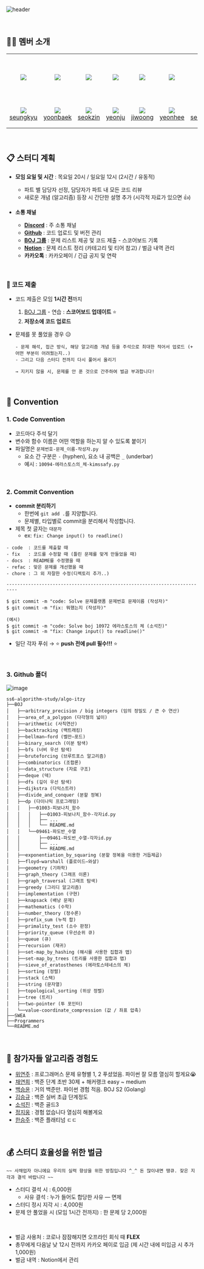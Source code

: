 ![header](https://capsule-render.vercel.app/api?type=soft&color=auto&height=300&section=header&text=Algo%-Itzy&desc=Algorithms%20Study%20Group!&fontSize=90&descAlign=57&descAlignY=70&&animation=twinkling)

<br>

## 👨‍💻 멤버 소개

<table>
  <tr height="125px">
    <td align="center" width="120px">
      <a href="https://github.com/ed-kyu"><img src="https://avatars.githubusercontent.com/u/76573337?v=4"/></a>
    </td>
    <td align="center" width="120px">
      <a href="https://github.com/YoonBaek/"><img src="https://avatars.githubusercontent.com/u/69225659?v=4"/></a>
    </td>
    <td align="center" width="120px">
      <a href="https://github.com/seokzin/"><img src="https://avatars.githubusercontent.com/u/43740455?v=4"/></a>
    </td>
     <td align="center" width="120px">
      <a href="https://github.com/Julia-we-s2"><img src="https://avatars.githubusercontent.com/u/77710182?v=4"/></a>
    </td>
    <td align="center" width="120px">
      <a href="https://github.com/j2woong1"><img src="https://avatars.githubusercontent.com/u/25497798?v=4"/></a>
    </td>
    <td align="center" width="120px">
      <a href="https://github.com/devpla/"><img src="https://avatars.githubusercontent.com/u/87457066?v=4"/></a>
    </td>
    <td align="center" width="120px">
      <a href="https://github.com/chaselover/"><img src="https://avatars.githubusercontent.com/u/79824434?v=4"/></a>
    </td>
  </tr>
  <tr height="70px">
    <td align="center" width="120px">
      <img src="http://mazassumnida.wtf/api/mini/generate_badge?boj=cppc03" />
      <a href="https://github.com/ed-kyu">seungkyu</a>
    </td>
    <td align="center" width="120px">
      <img src="http://mazassumnida.wtf/api/mini/generate_badge?boj=baekyoon" />
      <a href="https://github.com/YoonBaek/">yoonbaek</a>
    </td>
    <td align="center" width="120px">
      <img src="http://mazassumnida.wtf/api/mini/generate_badge?boj=seokzin" />
      <a href="https://github.com/seokzin/">seokzin</a>
    </td>
    <td align="center" width="120px">
      <img src="http://mazassumnida.wtf/api/mini/generate_badge?boj=soultreeforgood" />
      <a href="https://github.com/Julia-we-s2">yeonju</a>
    </td>
    <td align="center" width="120px">
      <img src="http://mazassumnida.wtf/api/mini/generate_badge?boj=j2woong1" />
      <a href="https://github.com/j2woong1">jiwoong</a>
    </td>
    <td align="center" width="120px">
      <img src="http://mazassumnida.wtf/api/mini/generate_badge?boj=hing9u" />
      <a href="https://github.com/devpla/">yeonhee</a>
    </td>
    <td align="center" width="120px">
      <img src="http://mazassumnida.wtf/api/mini/generate_badge?boj=wannabe" />
      <a href="https://github.com/chaselover/">seungjoo</a>
    </td>
  </tr>
</table>

<br>

## 📋 스터디 계획

<!-- - **인원** : [위연주](https://github.com/Julia-we-s2), [백승윤](https://github.com/YoonBaek), [채연희](https://github.com/devpla), [소석진](https://github.com/seokzin), [김승규](https://github.com/ed-kyu)(백준 그룹 관리), [정지웅](https://github.com/JiWoongJeong)(총무), [한승주](https://github.com/chaselover)
- **문제 수준** : solved.ac - 문제 - CLASS에서 모임 때마다 다음 문제 선정 / 필요시 SWEA 문제 선정 -->

- **모임 요일 및 시간** : 목요일 20시 / 일요일 12시 (2시간 / 유동적)

  - 파트 별 담당자 선정, 담당자가 파트 내 모든 코드 리뷰
  - 새로운 개념 (알고리즘) 등장 시 간단한 설명 추가 (시각적 자료가 있으면 👍)

- **소통 채널**
  - [**Discord**](https://discord.gg/CTNYwBW8) : 주 소통 채널
  - [**Github**](https://github.com/ss6-algorithm-study/algo-itzy) : 코드 업로드 및 버전 관리
  - [**BOJ 그룹**](https://www.acmicpc.net/group/11918) : 문제 리스트 제공 및 코드 제출 - 스코어보드 기록
  - [**Notion**](https://www.notion.so/Algo-Itzy-ca5f3350ae5e42cdb487549170fa6f09) : 문제 리스트 정리 (카테고리 및 티어 참고) / 벌금 내역 관리
  - **카카오톡** : 카카오페이 / 긴급 공지 및 연락

<br>

### 🚀 코드 제출

- 코드 제출은 모임 **1시간 전**까지

  1. [BOJ 그룹](https://www.acmicpc.net/group/11918) - 연습 : **스코어보드 업데이트** ⭐
  2. **저장소에 코드 업로드**

- 문제를 못 풀었을 경우 😥

  ```
  - 문제 해석, 접근 방식, 해당 알고리즘 개념 등을 주석으로 최대한 적어서 업로드 (+ 어떤 부분이 어려웠는지..)
  - 그리고 다음 스터디 전까지 다시 풀어서 올리기

  → 지키지 않을 시, 문제를 안 푼 것으로 간주하여 벌금 부과합니다!
  ```

<br>

## 📜 Convention

### 1. **Code Convention**

- 코드마다 주석 달기
- 변수와 함수 이름은 어떤 역할을 하는지 알 수 있도록 붙이기
- 파일명은 `문제번호-문제_이름-작성자.py`
  - 요소 간 구분은 `-` (hyphen), 요소 내 공백은 `_` (underbar)
  - 예시 : `10094-에라스토스의_체-kimssafy.py`

<br>

### 2. **Commit Convention**

- **commit 분리하기**
  - 한번에 `git add .`를 지양합니다.
  - 문제별, 타입별로 commit을 분리해서 작성합니다.
- 제목 첫 글자는 `대문자`
  - ex: `fix: Change input() to readline()`

```
- code  : 코드를 제출할 때
- fix   : 코드를 수정할 때 (틀린 문제를 맞게 만들었을 때)
- docs  : README를 수정했을 때
- refac : 맞은 문제를 개선했을 때
- chore : 그 외 자잘한 수정(디렉토리 추가..)

--------------------------------------------------------------------------

$ git commit -m "code: Solve 문제플랫폼 문제번호 문제이름 (작성자)"
$ git commit -m "fix: 뭐했는지 (작성자)"

(예시)
$ git commit -m "code: Solve boj 10972 에라스토스의 체 (소석진)"
$ git commit -m "fix: Change input() to readline()"
```

- 일단 각자 푸쉬 → ⭐ **push 전에 pull 필수!!!** ⭐

<br>

### 3. Github 폴더

![image](https://user-images.githubusercontent.com/87457066/128278963-21470384-3c70-450d-936c-5b3e34723f78.png)

```
ss6-algorithm-study/algo-itzy
├──BOJ
│   ├──arbitrary_precision / big integers (임의 정밀도 / 큰 수 연산)
│   ├──area_of_a_polygon (다각형의 넓이)
│   ├──arithmetic (사칙연산)
│   ├──backtracking (백트래킹)
│   ├──bellman–ford (벨만–포드)
│   ├──binary_search (이분 탐색)
│   ├──bfs (너비 우선 탐색)
│   ├──bruteforcing (브루트포스 알고리즘)
│   ├──combinatorics (조합론)
│   ├──data_structure (자료 구조)
│   ├──deque (덱)
│   ├──dfs (깊이 우선 탐색)
│   ├──dijkstra (다익스트라)
│   ├──divide_and_conquer (분할 정복)
│   ├──dp (다이나믹 프로그래밍)
│   │   ├──01003-피보나치_함수
│   │   │   ├──01003-피보나치_함수-각자id.py
│   │   │   ├── ...
│   │   │   └── README.md
│   │   └──09461-파도반_수열
│   │       ├──09461-파도반_수열-각자id.py
│   │       ├── ...
│   │       └── README.md
│   ├──exponentiation_by_squaring (분할 정복을 이용한 거듭제곱)
│   ├──floyd–warshall (플로이드–와샬)
│   ├──geometry (기하학)
│   ├──graph_theory (그래프 이론)
│   ├──graph_traversal (그래프 탐색)
│   ├──greedy (그리디 알고리즘)
│   ├──implementation (구현)
│   ├──knapsack (배낭 문제)
│   ├──mathematics (수학)
│   ├──number_theory (정수론)
│   ├──prefix_sum (누적 합)
│   ├──primality_test (소수 판정)
│   ├──priority_queue (우선순위 큐)
│   ├──queue (큐)
│   ├──recursion (재귀)
│   ├──set-map_by_hashing (해시를 사용한 집합과 맵)
│   ├──set-map_by_trees (트리를 사용한 집합과 맵)
│   ├──sieve_of_eratosthenes (에라토스테네스의 체)
│   ├──sorting (정렬)
│   ├──stack (스택)
│   ├──string (문자열)
│   ├──topological_sorting (위상 정렬)
│   ├──tree (트리)
│   ├──two-pointer (투 포인터)
│   └──value-coordinate_compression (값 / 좌표 압축)
├──SWEA
├──Programmers
└──README.md
```

<br>

## 🙆 **참가자들 알고리즘 경험도**

- [위연주](https://github.com/Julia-we-s2) : 프로그래머스 문제 유형별 1, 2 푸셨었음. 파이썬 잘 모름 열심히 할게요😭
- [채연희](https://github.com/hing9u) : 백준 단계 초반 30제 + 해커랭크 easy ~ medium
- [백승윤](https://github.com/YoonBaek) : 거의 백준만. 파이썬 경험 적음. BOJ S2 (Golang)
- [김승규](https://github.com/ed-kyu) : 백준 실버 초급 단계정도
- [소석진](https://github.com/seokzin) : 백준 골드3
- [정지웅](https://github.com/JiWoongJeong) : 경험 없습니다 열심히 해볼게요
- [한승주](https://github.com/chaselover) : 백준 플래티넘 ㄷㄷ

<br>

## 💰 스터디 효율성을 위한 벌금

    ~~ 사채업자 아니에요 우리의 실력 향상을 위한 방침입니다 ^_^ 돈 많이내면 땡큐. 잦은 지각과 결석 바랍니다 ~~

- 스터디 결석 시 : 6,000원
  - 사유 결석 : 누가 들어도 합당한 사유 — 면제
- 스터디 정시 지각 시 : 4,000원
- 문제 안 풀었을 시 (모임 1시간 전까지) : 한 문제 당 2,000원

<br>

- 벌금 사용처 : 코로나 잠잠해지면 오프라인 회식 때 **FLEX**
- 총무에게 다음날 낮 12시 전까지 카카오 페이로 입금 (제 시간 내에 미입금 시 추가 1,000원)
- 벌금 내역 : Notion에서 관리
